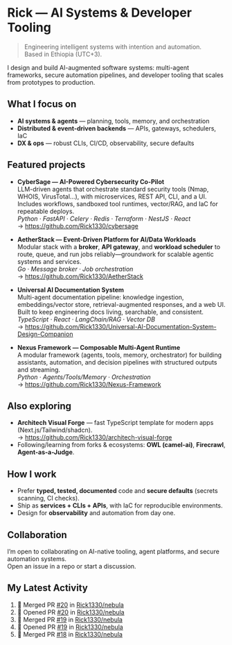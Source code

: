 # Rick — AI Systems & Developer Tooling

> Engineering intelligent systems with intention and automation.  
> Based in Ethiopia (UTC+3).

I design and build AI-augmented software systems: multi-agent frameworks, secure automation pipelines, and developer tooling that scales from prototypes to production.

## What I focus on
- **AI systems & agents** — planning, tools, memory, and orchestration
- **Distributed & event-driven backends** — APIs, gateways, schedulers, IaC
- **DX & ops** — robust CLIs, CI/CD, observability, secure defaults

## Featured projects
- **CyberSage — AI-Powered Cybersecurity Co-Pilot**  
  LLM-driven agents that orchestrate standard security tools (Nmap, WHOIS, VirusTotal…), with microservices, REST API, CLI, and a UI. Includes workflows, sandboxed tool runtimes, vector/RAG, and IaC for repeatable deploys.  
  _Python · FastAPI · Celery · Redis · Terraform · NestJS · React_  
  → https://github.com/Rick1330/cybersage

- **AetherStack — Event-Driven Platform for AI/Data Workloads**  
  Modular stack with a **broker**, **API gateway**, and **workload scheduler** to route, queue, and run jobs reliably—groundwork for scalable agentic systems and services.  
  _Go · Message broker · Job orchestration_  
  → https://github.com/Rick1330/AetherStack

- **Universal AI Documentation System**  
  Multi-agent documentation pipeline: knowledge ingestion, embeddings/vector store, retrieval-augmented responses, and a web UI. Built to keep engineering docs living, searchable, and consistent.  
  _TypeScript · React · LangChain/RAG · Vector DB_  
  → https://github.com/Rick1330/Universal-AI-Documentation-System-Design-Companion

- **Nexus Framework — Composable Multi-Agent Runtime**  
  A modular framework (agents, tools, memory, orchestrator) for building assistants, automation, and decision pipelines with structured outputs and streaming.  
  _Python · Agents/Tools/Memory · Orchestration_  
  → https://github.com/Rick1330/Nexus-Framework

## Also exploring
- **Architech Visual Forge** — fast TypeScript template for modern apps (Next.js/Tailwind/shadcn).  
  → https://github.com/Rick1330/architech-visual-forge
- Following/learning from forks & ecosystems: **OWL (camel-ai)**, **Firecrawl**, **Agent-as-a-Judge**.

## How I work
- Prefer **typed, tested, documented** code and **secure defaults** (secrets scanning, CI checks).
- Ship as **services + CLIs + APIs**, with IaC for reproducible environments.
- Design for **observability** and automation from day one.

## Collaboration
I’m open to collaborating on AI-native tooling, agent platforms, and secure automation systems.  
Open an issue in a repo or start a discussion.

## My Latest Activity
<!--START_SECTION:activity-->
1. 🎉 Merged PR [#20](https://github.com/Rick1330/nebula/pull/20) in [Rick1330/nebula](https://github.com/Rick1330/nebula)
2. 💪 Opened PR [#20](https://github.com/Rick1330/nebula/pull/20) in [Rick1330/nebula](https://github.com/Rick1330/nebula)
3. 🎉 Merged PR [#19](https://github.com/Rick1330/nebula/pull/19) in [Rick1330/nebula](https://github.com/Rick1330/nebula)
4. 💪 Opened PR [#19](https://github.com/Rick1330/nebula/pull/19) in [Rick1330/nebula](https://github.com/Rick1330/nebula)
5. 🎉 Merged PR [#18](https://github.com/Rick1330/nebula/pull/18) in [Rick1330/nebula](https://github.com/Rick1330/nebula)
<!--END_SECTION:activity-->



